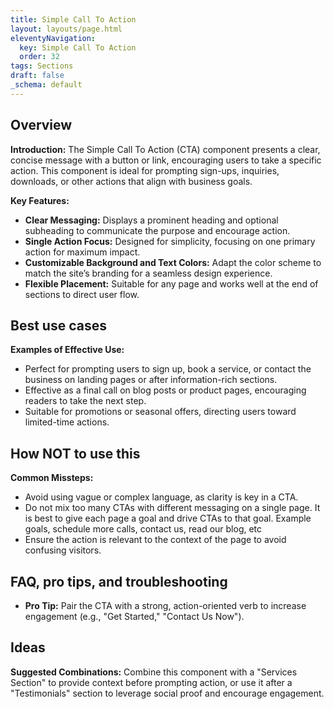 ```yaml
---
title: Simple Call To Action
layout: layouts/page.html
eleventyNavigation:
  key: Simple Call To Action
  order: 32
tags: Sections
draft: false
_schema: default
---
```

## Overview
**Introduction:** The Simple Call To Action (CTA) component presents a clear, concise message with a button or link, encouraging users to take a specific action. This component is ideal for prompting sign-ups, inquiries, downloads, or other actions that align with business goals.

**Key Features:** 
- **Clear Messaging:** Displays a prominent heading and optional subheading to communicate the purpose and encourage action.
- **Single Action Focus:** Designed for simplicity, focusing on one primary action for maximum impact.
- **Customizable Background and Text Colors:** Adapt the color scheme to match the site’s branding for a seamless design experience.
- **Flexible Placement:** Suitable for any page and works well at the end of sections to direct user flow.

## Best use cases
**Examples of Effective Use:** 
- Perfect for prompting users to sign up, book a service, or contact the business on landing pages or after information-rich sections.
- Effective as a final call on blog posts or product pages, encouraging readers to take the next step.
- Suitable for promotions or seasonal offers, directing users toward limited-time actions.

## How **NOT** to use this
**Common Missteps:** 
- Avoid using vague or complex language, as clarity is key in a CTA.
- Do not mix too many CTAs with different messaging on a single page. It is best to give each page a goal and drive CTAs to that goal. Example goals, schedule more calls, contact us, read our blog, etc
- Ensure the action is relevant to the context of the page to avoid confusing visitors.

## FAQ, pro tips, and troubleshooting
- **Pro Tip:** Pair the CTA with a strong, action-oriented verb to increase engagement (e.g., "Get Started," "Contact Us Now").

## Ideas
**Suggested Combinations:** Combine this component with a "Services Section" to provide context before prompting action, or use it after a "Testimonials" section to leverage social proof and encourage engagement.

